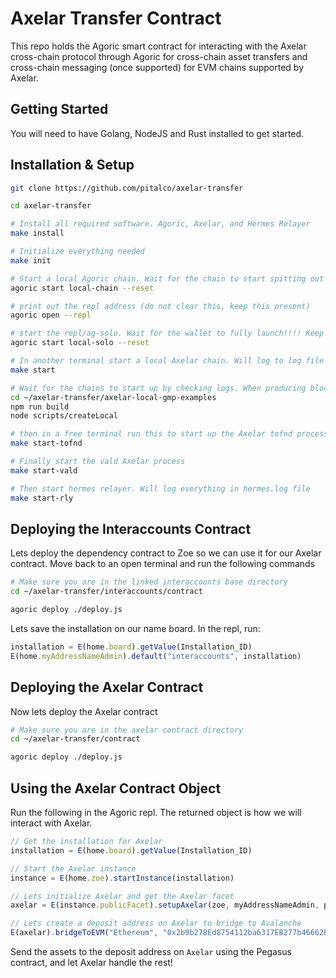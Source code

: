 # Axelar Transfer Contract

This repo holds the Agoric smart contract for interacting with the Axelar cross-chain protocol through Agoric for cross-chain asset transfers and cross-chain messaging (once supported) for EVM chains supported by Axelar.

## Getting Started
You will need to have Golang, NodeJS and Rust installed to get started.

## Installation & Setup

```sh
git clone https://github.com/pitalco/axelar-transfer

cd axelar-transfer

# Install all required software. Agoric, Axelar, and Hermes Relayer
make install

# Initialize everything needed
make init

# Start a local Agoric chain. Wait for the chain to start spitting out blocks. Keep running and go to a new terminal.
agoric start local-chain --reset

# print out the repl address (do not clear this, keep this present)
agoric open --repl

# start the repl/ag-solo. Wait for the wallet to fully launch!!!! Keep running in terminal.
agoric start local-solo --reset

# In another terminal start a local Axelar chain. Will log to log file in Axelar directory
make start

# Wait for the chains to start up by checking logs. When producing blocks run this IN ANOTHER NEW TERMINAL to start axelar local evm mock chains. Keep running
cd ~/axelar-transfer/axelar-local-gmp-examples
npm run build
node scripts/createLocal

# then in a free terminal run this to start up the Axelar tofnd process
make start-tofnd

# Finally start the vald Axelar process
make start-vald

# Then start hermes relayer. Will log everything in hermes.log file
make start-rly
```

## Deploying the Interaccounts Contract

Lets deploy the dependency contract to Zoe so we can use it for our Axelar contract. Move back to an open terminal and run the following commands
```sh
# Make sure you are in the linked interaccounts base directory
cd ~/axelar-transfer/interaccounts/contract

agoric deploy ./deploy.js
```

Lets save the installation on our name board. In the repl, run:
```javascript
installation = E(home.board).getValue(Installation_ID)
E(home.myAddressNameAdmin).default("interaccounts", installation)
```

## Deploying the Axelar Contract

Now lets deploy the Axelar contract
```sh
# Make sure you are in the axelar contract directory
cd ~/axelar-transfer/contract

agoric deploy ./deploy.js
```

## Using the Axelar Contract Object

Run the following in the Agoric repl. The returned object is how we will interact with Axelar.
```javascript
// Get the installation for Axelar
installation = E(home.board).getValue(Installation_ID)

// Start the Axelar instance
instance = E(home.zoe).startInstance(installation)

// Lets initialize Axelar and get the Axelar facet
axelar = E(instance.publicFacet).setupAxelar(zoe, myAddressNameAdmin, port2, controllerConnectionId, hostConnectionId)

// Lets create a deposit address on Axelar to bridge to Avalanche
E(axelar).bridgeToEVM("Ethereum", "0x2b9b278Ed8754112ba6317EB277b46662B2bC365", "ubld");
```

Send the assets to the deposit address on `Axelar` using the Pegasus contract, and let Axelar handle the rest!